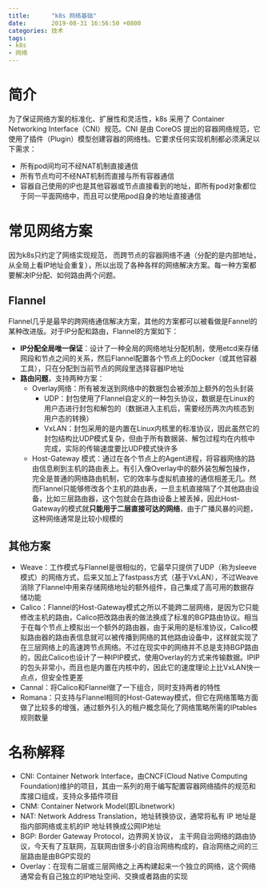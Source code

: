 ```yaml
---
title:      "k8s 网络基础"
date:       2019-08-31 16:56:50 +0800
categories: 技术 
tags:
- k8s
- 网络
---
```


# 简介
为了保证网络方案的标准化、扩展性和灵活性，k8s 采用了 Container Networking Interface（CNI）规范。CNI 是由 CoreOS 提出的容器网络规范，它使用了插件（Plugin）模型创建容器的网络栈。它要求任何实现机制都必须满足以下需求：
- 所有pod间均可不经NAT机制直接通信
- 所有节点均可不经NAT机制而直接与所有容器通信
- 容器自己使用的IP也是其他容器或节点直接看到的地址，即所有pod对象都位于同一平面网络中，而且可以使用pod自身的地址直接通信

# 常见网络方案
因为k8s只约定了网络实现规范， 而跨节点的容器网络不通（分配的是内部地址，从全局上看IP地址会重复），所以出现了各种各样的网络解决方案。每一种方案都要解决IP分配、如何路由两个问题。

## Flannel
Flannel几乎是最早的跨网络通信解决方案，其他的方案都可以被看做是Fannel的某种改进版。对于IP分配和路由，Flannel的方案如下：
- **IP分配全局唯一保证**：设计了一种全局的网络地址分配机制，使用etcd来存储网段和节点之间的关系，然后Flannel配置各个节点上的Docker（或其他容器工具），只在分配到当前节点的网段里选择容器IP地址
- **路由问题**，支持两种方案：
  - Overlay网络：所有被发送到网络中的数据包会被添加上额外的包头封装
    - UDP：封包使用了Flannel自定义的一种包头协议，数据是在Linux的用户态进行封包和解包的（数据进入主机后，需要经历两次内核态到用户态的转换）
    - VxLAN：封包采用的是内置在Linux内核里的标准协议，因此虽然它的封包结构比UDP模式复杂，但由于所有数据装、解包过程均在内核中完成，实际的传输速度要比UDP模式快许多
  - Host-Gateway 模式：通过在各个节点上的Agent进程，将容器网络的路由信息刷到主机的路由表上。有引入像Overlay中的额外装包解包操作，完全是普通的网络路由机制，它的效率与虚拟机直接的通信相差无几。然而Flannel只能够修改各个主机的路由表，一旦主机直接隔了个其他路由设备，比如三层路由器，这个包就会在路由设备上被丢掉，因此Host-Gateway的模式就**只能用于二层直接可达的网络**，由于广播风暴的问题，这种网络通常是比较小规模的

## 其他方案
- Weave：工作模式与Flannel是很相似的，它最早只提供了UDP（称为sleeve模式）的网络方式，后来又加上了fastpass方式（基于VxLAN），不过Weave消除了Flannel中用来存储网络地址的额外组件，自己集成了高可用的数据存储功能
- Calico：Flannel的Host-Gateway模式之所以不能跨二层网络，是因为它只能修改主机的路由，Calico把改路由表的做法换成了标准的BGP路由协议。相当于在每个节点上模拟出一个额外的路由器，由于采用的是标准协议，Calico模拟路由器的路由表信息就可以被传播到网络的其他路由设备中，这样就实现了在三层网络上的高速跨节点网络。不过在现实中的网络并不总是支持BGP路由的，因此Calico也设计了一种IPIP模式，使用Overlay的方式来传输数据。IPIP的包头非常小，而且也是内置在内核中的，因此它的速度理论上比VxLAN快一点点，但安全性更差
- Cannal：将Calico和Flannel做了一下组合，同时支持两者的特性
- Romana：只支持与Flannel相同的Host-Gateway模式，但它在网络策略方面做了比较多的增强，通过额外引入的租户概念简化了网络策略所需的IPtables规则数量

# 名称解释
- CNI: Container Network Interface，由CNCF(Cloud Native Computing Foundation)维护的项目，其由一系列的用于编写配置容器网络插件的规范和库接口组成，支持众多插件项目
- CNM: Container Network Model(即Libnetwork)
- NAT: Network Address Translation，地址转换协议，通常将私有 IP 地址是指内部网络或主机的IP 地址转换成公网IP地址
- BGP: Border Gateway Protocol，边界网关协议， 主干网自治网络的路由协议，今天有了互联网，互联网由很多小的自治网络构成的，自治网络之间的三层路由是由BGP实现的
- Overlay：在现有二层或三层网络之上再构建起来一个独立的网络，这个网络通常会有自己独立的IP地址空间、交换或者路由的实现
